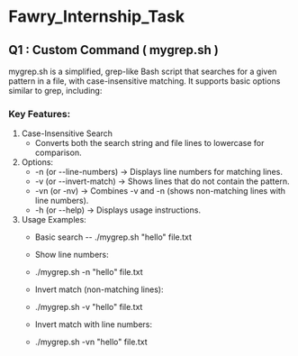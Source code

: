 # Fawry_Internship_Task
## Q1 : Custom Command ( mygrep.sh )
mygrep.sh is a simplified, grep-like Bash script that searches for a given pattern in a file, with case-insensitive matching. It supports basic options similar to grep, including:
### Key Features:
1. Case-Insensitive Search
   - Converts both the search string and file lines to lowercase for comparison.
2. Options:
   - -n (or --line-numbers) → Displays line numbers for matching lines.
   - -v (or --invert-match) → Shows lines that do not contain the pattern.
   - -vn (or -nv) → Combines -v and -n (shows non-matching lines with line numbers).
   - -h (or --help) → Displays usage instructions.
3. Usage Examples:
   - Basic search
   -- ./mygrep.sh "hello" file.txt
     
   - Show line numbers:
   - ./mygrep.sh -n "hello" file.txt
  
   - Invert match (non-matching lines):
   - ./mygrep.sh -v "hello" file.txt
  
   - Invert match with line numbers:
   - ./mygrep.sh -vn "hello" file.txt
